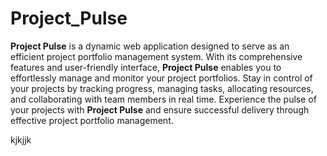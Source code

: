 # Project_Pulse
**Project Pulse** is a dynamic web application designed to serve as an efficient project portfolio management system. With its comprehensive features and user-friendly interface, **Project Pulse** enables you to effortlessly manage and monitor your project portfolios. Stay in control of your projects by tracking progress, managing tasks, allocating resources, and collaborating with team members in real time. Experience the pulse of your projects with **Project Pulse** and ensure successful delivery through effective project portfolio management.


kjkjjk
